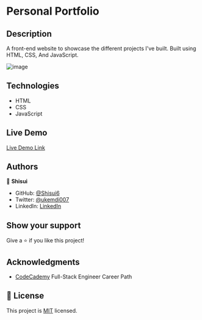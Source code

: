 # Personal Portfolio

## Description

A front-end website to showcase the different projects I've built. Built using HTML, CSS, And JavaScript.

![image](https://user-images.githubusercontent.com/37116322/192164816-75c8d494-cb97-406b-b977-b7c386841e7b.png)

## Technologies

- HTML 
- CSS 
- JavaScript

## Live Demo 

[Live Demo Link](https://okemdi-personal-portfolio.netlify.app/)

## Authors

👤 **Shisui**

- GitHub: [@Shisui6](https://github.com/Shisui6)
- Twitter: [@ukemdi007](https://twitter.com/ukemdi007)
- LinkedIn: [LinkedIn](https://www.linkedin.com/in/okemdi-udeh-1b472615a/)

## Show your support

Give a ⭐️ if you like this project!

## Acknowledgments

- [CodeCademy](https://www.codecademy.com/learn/paths/full-stack-engineer-career-path) Full-Stack Engineer Career Path

## 📝 License

This project is [MIT](./LICENSE) licensed.
